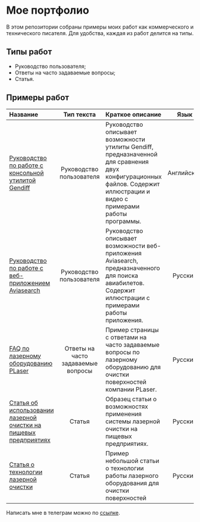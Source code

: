 # Мое портфолио

В этом репозитории собраны примеры моих работ как коммерческого и технического писателя. Для удобства, каждая из работ делится на типы.

## Типы работ

- Руководство пользователя;
- Ответы на часто задаваемые вопросы;
- Статья.

## Примеры работ

|Название|Тип текста|Краткое описание|Язык|
|:-|:-:|:-|:-:|
|[Руководство по работе с консольной утилитой Gendiff](https://github.com/georgy-p/gendiff/ 'Посмотреть документ')|Руководство пользователя|Руководство описывает возможности утилиты Gendiff, предназначенной для сравнения двух конфигурационных файлов. Содержит иллюстрации и видео с примерами работы программы.|Английский|
|[Руководство по работе с веб-приложением Aviasearch](https://github.com/georgy-p/Aviasearch 'Посмотреть документ')|Руководство пользователя|Руководство описывает возможности веб-приложения Aviasearch, предназначенного для поиска авиабилетов. Содержит иллюстрации с примерами работы приложения.|Русский|
|[FAQ по лазерному оборудованию PLaser](/examples/FAQ.md 'Посмотреть документ')|Ответы на часто задаваемые вопросы|Пример страницы с ответами на часто задаваемые вопросы по лазерному оборудованию для очистки поверхностей компании PLaser.|Русский|
|[Статья об использовании лазерной очистки на пищевых предприятиях](/examples/FoodClean.md 'Посмотреть документ')|Статья|Образец статьи о возможностях применения системы лазерной очистки на пищевых предприятиях.|Русский|
|[Статья о технологии лазерной очистки](/examples/LaserTechnogy.md 'Посмотреть документ')|Статья|Пример небольшой статьи о технологии работы лазерного оборудования для очистки поверхностей|Русский|

Написать мне в телеграм можно по [ссылке](https://t.me/pgeorgy).
